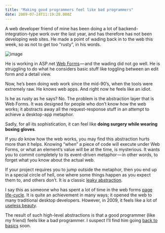 ```yaml
---
title: "Making good programmers feel like bad programmers"
date: 2009-07-24T11:19:28.000Z
---
```


A web developer friend of mine has been doing a lot of backend-integration-type work over the last year, and has therefore has not been developing web sites. He made a point of wading back in to the web this week, so as not to get too “rusty”, in his words.


![image](http://ecx.images-amazon.com/images/I/5115SW8FP3L._SL500_AA280_.jpg)



He is working in ASP.net [Web Forms](http://www.west-wind.com/WebLog/posts/198731.aspx) — and the wading did not go well. He is struggling to do what he considers basic stuff like toggling between an edit form and a detail view.

Now, he’s been doing web work since the mid-90’s, when the tools were extremely raw. He knows web apps. And right now he feels like an idiot.

Is he as rusty as he says? No. The problem is the abstraction layer that is Web Forms. It was designed for people who don’t know how the web works; it abstracts away all the request-response stuff in an attempt to achieve a desktop-app metaphor.

Sadly, for all its sophistication, it can feel like **doing surgery while wearing boxing gloves**.

If you _do_ know how the web works, you may find this abstraction hurts more than it helps. Knowing “when” a piece of code will execute under Web Forms, or what an element’s value will be at the time, is mysterious. It wants you to commit completely to its event-driven metaphor — in other words, to forget what you know about the actual web.

If your project requires you to jump outside the metaphor, then you end up in a special circle of hell, one where some things happen as you expect them to, and others don’t. It is a classic [leaky abstraction](http://www.joelonsoftware.com/articles/LeakyAbstractions.html).

I say this as someone who has spent a lot of time in the web forms [page life-cycle](http://msdn.microsoft.com/en-us/library/ms178472.aspx). It is quite an achievement in many ways; it opened the web to many traditional desktop developers. However, in 2009, it feels like a lot of [useless beauty](/blog/post/Use-case-the-metric-system-or-all-that-useless-beauty.aspx).

The result of such high-level abstractions is that a good programmer (like my friend) feels like a bad programmer. I suspect I’ll find him going [back to basics](http://www.asp.net/mvc/) soon.
